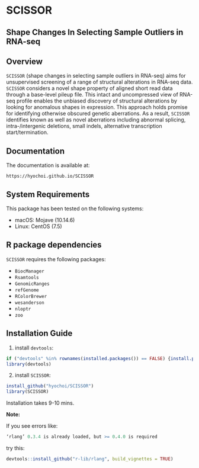 
# SCISSOR

## Shape Changes In Selecting Sample Outliers in RNA-seq

## Overview

`SCISSOR` (shape changes in selecting sample outliers in RNA-seq) aims for unsupervised screening of a range of structural alterations in RNA-seq data. `SCISSOR` considers a novel shape property of aligned short read data through a base-level pileup file. This intact and uncompressed view of RNA-seq profile enables the unbiased discovery of structural alterations by looking for anomalous shapes in expression. This approach holds promise for identifying otherwise obscured genetic aberrations. As a result, `SCISSOR` identifies known as well as novel aberrations including abnormal splicing, intra-/intergenic deletions, small indels, alternative transcription start/termination. 

## Documentation

The documentation is available at:
```
https://hyochoi.github.io/SCISSOR
```

## System Requirements

This package has been tested on the following systems:

* macOS: Mojave (10.14.6)  
* Linux: CentOS (7.5)

## R package dependencies

`SCISSOR` requires the following packages:

* `BiocManager`
* `Rsamtools`   
* `GenomicRanges`  
* `refGenome`   
* `RColorBrewer`   
* `wesanderson`   
* `nloptr`  
* `zoo`


## Installation Guide

1. install `devtools`:

```r
if ("devtools" %in% rownames(installed.packages()) == FALSE) {install.packages("devtools")}
library(devtools)
```

2. install `SCISSOR`:

```r
install_github("hyochoi/SCISSOR")
library(SCISSOR)
```

Installation takes 9-10 mins. 

**Note:**  

If you see errors like: 
```r
‘rlang’ 0.3.4 is already loaded, but >= 0.4.0 is required
```
try this:
```r
devtools::install_github("r-lib/rlang", build_vignettes = TRUE)
```




